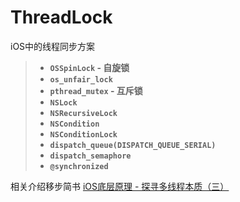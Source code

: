 # ThreadLock
iOS中的线程同步方案

> * **`OSSpinLock` - 自旋锁**
> * **`os_unfair_lock`**
> * **`pthread_mutex` - 互斥锁**
> * **`NSLock`**
> * **`NSRecursiveLock`**
> * **`NSCondition`**
> * **`NSConditionLock`**
> * **`dispatch_queue(DISPATCH_QUEUE_SERIAL)`**
> * **`dispatch_semaphore`**
> * **`@synchronized`**

相关介绍移步简书
[iOS底层原理 - 探寻多线程本质（三）](https://www.jianshu.com/p/6e0067299ea6)
